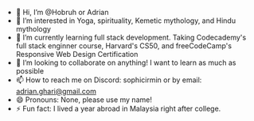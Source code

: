 - 👋 Hi, I’m @Hobruh or Adrian
- 👀 I’m interested in Yoga, spirituality, Kemetic mythology, and Hindu mythology
- 🌱 I’m currently learning full stack development. Taking Codecademy's full stack enginner course, Harvard's CS50, and freeCodeCamp's Responsive Web Design Certification
- 💞️ I’m looking to collaborate on anything! I want to learn as much as possible
- 📫 How to reach me on Discord: sophicirmin or by email: adrian.ghari@gmail.com
- 😄 Pronouns: None, please use my name!
- ⚡ Fun fact: I lived a year abroad in Malaysia right after college.

<!---
Hobruh/Hobruh is a ✨ special ✨ repository because its `README.md` (this file) appears on your GitHub profile.
You can click the Preview link to take a look at your changes.
--->
